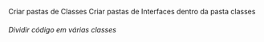 Criar pastas de Classes
Criar pastas de Interfaces dentro da pasta classes

###### Dividir código em várias classes
